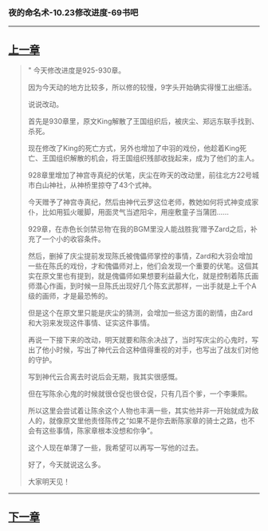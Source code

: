 ### 夜的命名术-10.23修改进度-69书吧

--------
[上一章](./99b6dc4b2c63986d78b6978d5b780358.md)
--------


>
>
>
>"
>今天修改进度是925-930章。
>
>因为今天动的地方比较多，所以修的较慢，9字头开始确实得慢工出细活。
>
>说说改动。
>
>首先是930章里，原文King解散了王国组织后，被庆尘、郑远东联手找到、杀死。
>
>现在修改了King的死亡方式，另外也增加了中羽的戏份，他趁着King死亡、王国组织解散的机会，将王国组织残部收拢起来，成为了他们的主人。
>
>928章里增加了神宫寺真纪的伏笔，庆尘在昨天的改动里，前往北方22号城市白山神社，从神桥里掠夺了43个式神。
>
>今天赠予了神宫寺真纪，然后由神代云罗这位老师，教她如何将式神变成家仆，比如用狐火暖脚，用面灵气当遮阳伞，用座敷童子当蒲团……
>
>929章，在赤色长剑禁忌物‘在我的BGM里没人能战胜我’赠予Zard之后，补充了一个小的收容条件。
>
>然后，删掉了庆尘提前发现陈氏被傀儡师掌控的事情，Zard和大羽会增加一些在陈氏的戏份，才和傀儡师对上，他们会发现一个重要的伏笔。这個其实在原文里也有提到，就是傀儡师如果想要利益最大化，就是控制着陈氏画师潜心作画，到时候一旦陈氏出现好几个陈玄武那样，一出手就是上千个A级的画师，才是最恐怖的。
>
>但是这个在原文里只能是庆尘的猜测，会增加一些这方面的剧情，由Zard和大羽来发现这件事情、证实这件事情。
>
>再说一下接下来的改动，明天就要和陈余决战了，当时写庆尘的心鬼时，写出了他小时候，写出了神代云合这种值得重视的对手，也写出了战友们对他的守护。
>
>写到神代云合离去时说后会无期，我其实很感慨。
>
>但在写陈余心鬼的时候就很仓促也很仓促，只有几百个爹，一个李秉熙。
>
>所以这里会尝试着让陈余这个人物也丰满一些，其实他并非一开始就成为敌人的，就像原文里他责怪陈传之“如果不是你去断陈家章的骑士之路，也不会有这些事情，陈家章根本没想和你争”。
>
>这个人现在单薄了一些，我希望可以再写一写他的过去。
>
>好了，今天就说这么多。
>
>大家明天见！
>
>

--------
[下一章](./5ff3eb276c08a8368df9f715b620d116.md)
--------

